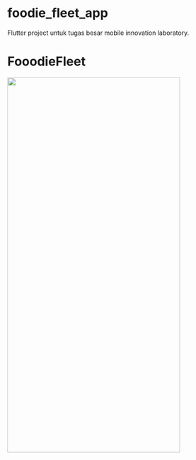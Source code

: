 # foodie_fleet_app

Flutter project untuk tugas besar mobile innovation laboratory.

# FooodieFleet
<img src="https://github.com/user-attachments/assets/d3b6a7ef-b2ef-4d10-bb48-2429b93fddb3" width="390" height="844">

